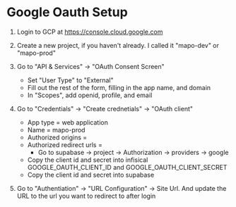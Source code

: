 # Google Oauth Setup

1. Login to GCP at https://console.cloud.google.com
2. Create a new project, if you haven't already. I called it "mapo-dev" or "mapo-prod"
3. Go to "API & Services" -> "OAuth Consent Screen"
    - Set "User Type" to "External"
    - Fill out the rest of the form, filling in the app name, and domain
    - In "Scopes", add openid, profile, and email
4. Go to "Credentials" -> "Create crednetials" -> "OAuth client"
    - App type = web application
    - Name = mapo-prod
    - Authorized origins = <your website url>
    - Authorized redirect urls = 
        - Go to supabase -> project -> Authorization -> providers -> google
    - Copy the client id and secret into infisical GOOGLE_OAUTH_CLIENT_ID and GOOGLE_OAUTH_CLIENT_SECRET
    - Copy the client id and secret into supabase

5. Go to "Authentiation" -> "URL Configuration" -> Site Url. And update the URL to the url you want to redirect to after login
